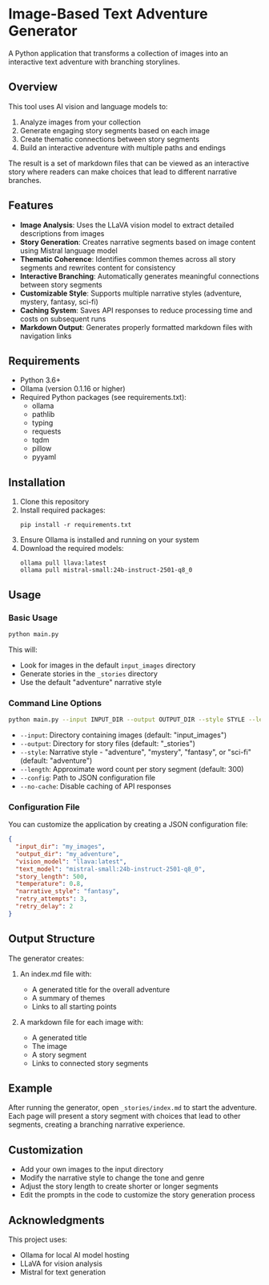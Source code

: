 # Image-Based Text Adventure Generator

A Python application that transforms a collection of images into an interactive text adventure with branching storylines.

## Overview

This tool uses AI vision and language models to:
1. Analyze images from your collection
2. Generate engaging story segments based on each image
3. Create thematic connections between story segments
4. Build an interactive adventure with multiple paths and endings

The result is a set of markdown files that can be viewed as an interactive story where readers can make choices that lead to different narrative branches.

## Features

- **Image Analysis**: Uses the LLaVA vision model to extract detailed descriptions from images
- **Story Generation**: Creates narrative segments based on image content using Mistral language model
- **Thematic Coherence**: Identifies common themes across all story segments and rewrites content for consistency
- **Interactive Branching**: Automatically generates meaningful connections between story segments
- **Customizable Style**: Supports multiple narrative styles (adventure, mystery, fantasy, sci-fi)
- **Caching System**: Saves API responses to reduce processing time and costs on subsequent runs
- **Markdown Output**: Generates properly formatted markdown files with navigation links

## Requirements

- Python 3.6+
- Ollama (version 0.1.16 or higher)
- Required Python packages (see requirements.txt):
  - ollama
  - pathlib
  - typing
  - requests
  - tqdm
  - pillow
  - pyyaml

## Installation

1. Clone this repository
2. Install required packages:
   ```
   pip install -r requirements.txt
   ```
3. Ensure Ollama is installed and running on your system
4. Download the required models:
   ```
   ollama pull llava:latest
   ollama pull mistral-small:24b-instruct-2501-q8_0
   ```

## Usage

### Basic Usage

```bash
python main.py
```

This will:
- Look for images in the default `input_images` directory
- Generate stories in the `_stories` directory
- Use the default "adventure" narrative style

### Command Line Options

```bash
python main.py --input INPUT_DIR --output OUTPUT_DIR --style STYLE --length WORD_COUNT --config CONFIG_FILE --no-cache
```

- `--input`: Directory containing images (default: "input_images")
- `--output`: Directory for story files (default: "_stories")
- `--style`: Narrative style - "adventure", "mystery", "fantasy", or "sci-fi" (default: "adventure")
- `--length`: Approximate word count per story segment (default: 300)
- `--config`: Path to JSON configuration file
- `--no-cache`: Disable caching of API responses

### Configuration File

You can customize the application by creating a JSON configuration file:

```json
{
  "input_dir": "my_images",
  "output_dir": "my_adventure",
  "vision_model": "llava:latest",
  "text_model": "mistral-small:24b-instruct-2501-q8_0",
  "story_length": 500,
  "temperature": 0.8,
  "narrative_style": "fantasy",
  "retry_attempts": 3,
  "retry_delay": 2
}
```

## Output Structure

The generator creates:

1. An index.md file with:
   - A generated title for the overall adventure
   - A summary of themes
   - Links to all starting points

2. A markdown file for each image with:
   - A generated title
   - The image
   - A story segment
   - Links to connected story segments

## Example

After running the generator, open `_stories/index.md` to start the adventure. Each page will present a story segment with choices that lead to other segments, creating a branching narrative experience.

## Customization

- Add your own images to the input directory
- Modify the narrative style to change the tone and genre
- Adjust the story length to create shorter or longer segments
- Edit the prompts in the code to customize the story generation process


## Acknowledgments

This project uses:
- Ollama for local AI model hosting
- LLaVA for vision analysis
- Mistral for text generation
